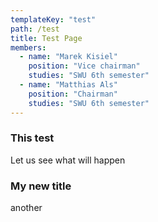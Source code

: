 ```yaml
---
templateKey: "test"
path: /test
title: Test Page
members:
  - name: "Marek Kisiel"
    position: "Vice chairman"
    studies: "SWU 6th semester"
  - name: "Matthias Als"
    position: "Chairman"
    studies: "SWU 6th semester"
---
```


### This test

Let us see what will happen

### My new title

another
